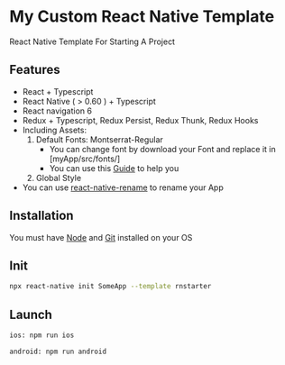 # My Custom React Native Template

React Native Template For Starting A Project

## Features

- React + Typescript
- React Native ( > 0.60 ) + Typescript
- React navigation 6
- Redux + Typescript, Redux Persist, Redux Thunk, Redux Hooks
- Including Assets:
    1. Default Fonts: Montserrat-Regular
          - You can change font by download your Font and replace it in [myApp/src/fonts/]
          - You can use this [Guide](https://mehrankhandev.medium.com/ultimate-guide-to-use-custom-fonts-in-react-native-77fcdf859cf4) to help you
    2. Global Style
- You can use [react-native-rename](https://github.com/junedomingo/react-native-rename) to rename your App

## Installation

You must have [Node](https://nodejs.org/en/) and [Git](https://git-scm.com/) installed on your OS

## Init

```bash
npx react-native init SomeApp --template rnstarter
```

## Launch

```bash
ios: npm run ios
```

```bash
android: npm run android
```
